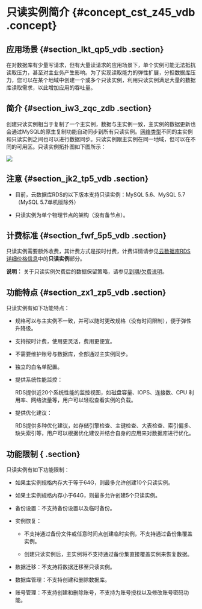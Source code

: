 # 只读实例简介 {#concept_cst_z45_vdb .concept}

## 应用场景 {#section_lkt_qp5_vdb .section}

在对数据库有少量写请求，但有大量读请求的应用场景下，单个实例可能无法抵抗读取压力，甚至对主业务产生影响。为了实现读取能力的弹性扩展，分担数据库压力，您可以在某个地域中创建一个或多个只读实例，利用只读实例满足大量的数据库读取需求，以此增加应用的吞吐量。

## 简介 {#section_iw3_zqc_zdb .section}

创建只读实例相当于复制了一个主实例，数据与主实例一致，主实例的数据更新也会通过MySQL的原生复制功能自动同步到所有只读实例。[网络类型](../../../../cn.zh-CN/用户指南/网络管理/设置网络类型.md#)不同的主实例和只读实例之间也可以进行数据同步。只读实例跟主实例在同一地域，但可以在不同的可用区。只读实例拓扑图如下图所示：

![](http://static-aliyun-doc.oss-cn-hangzhou.aliyuncs.com/assets/img/7826/6089_zh-CN.png)

## 注意 {#section_jk2_tp5_vdb .section}

-   目前，云数据库RDS的以下版本支持只读实例：MySQL 5.6、MySQL 5.7（MySQL 5.7单机版除外）

-   只读实例为单个物理节点的架构（没有备节点）。


## 计费标准 {#section_fwf_5p5_vdb .section}

只读实例需要额外收费，其计费方式是按时付费，计费详情请参见[云数据库RDS详细价格信息](https://www.aliyun.com/price/product#/rds/detail)中的**只读实例**部分。

**说明：** 关于只读实例欠费后的数据保留策略，请参见[到期/欠费说明](../../../../cn.zh-CN/产品定价/到期/欠费说明.md)。

## 功能特点 {#section_zx1_zp5_vdb .section}

只读实例有如下功能特点：

-   规格可以与主实例不一致，并可以随时更改规格（没有时间限制），便于弹性升降级。

-   支持按时计费，使用更灵活，费用更便宜。

-   不需要维护账号与数据库，全部通过主实例同步。

-   独立的白名单配置。

-   提供系统性能监控：

    RDS提供近20个系统性能的监控视图，如磁盘容量、IOPS、连接数、CPU 利用率、网络流量等，用户可以轻松查看实例的负载。

-   提供优化建议：

    RDS提供多种优化建议，如存储引擎检查、主键检查、大表检查、索引偏多、缺失索引等，用户可以根据优化建议并结合自身的应用来对数据库进行优化。


## 功能限制 { .section}

只读实例有如下功能限制：

-   如果主实例规格内存大于等于64G，则最多允许创建10个只读实例。

-   如果主实例规格内存小于64G，则最多允许创建5个只读实例。

-   备份设置：不支持备份设置以及临时备份。

-   实例恢复：

    -   不支持通过备份文件或任意时间点创建临时实例，不支持通过备份集覆盖实例。

    -   创建只读实例后，主实例将不支持通过备份集直接覆盖实例来恢复数据。

-   数据迁移：不支持将数据迁移至只读实例。

-   数据库管理：不支持创建和删除数据库。

-   账号管理：不支持创建和删除账号，不支持为账号授权以及修改账号密码功能。


